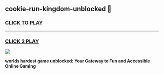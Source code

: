 
## cookie-run-kingdom-unblocked 👋
<h3>
<a href="https://premium.freeplayer.one?title=cookie-run-kingdom-unblocked&ref=14F">CLICK TO PLAY</a></h3>
<hr>

<h3>
<a href="https://premium.freeplayer.one?title=cookie-run-kingdom-unblocked&ref=14F">CLICK 2 PLAY</a>
  
</h3>

<a href="https://premium.freeplayer.one?title=cookie-run-kingdom-unblocked&ref=12F/"><img src="https://clearcache.store/games.png"></a>


**worlds hardest game unblocked: Your Gateway to Fun and Accessible Online Gaming**
